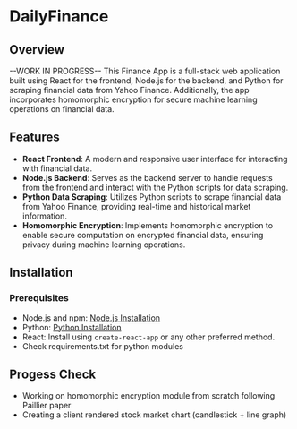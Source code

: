 # DailyFinance

## Overview
--WORK IN PROGRESS--
This Finance App is a full-stack web application built using React for the frontend, Node.js for the backend, and Python for scraping financial data from Yahoo Finance. Additionally, the app incorporates homomorphic encryption for secure machine learning operations on financial data.

## Features

- **React Frontend**: A modern and responsive user interface for interacting with financial data.
- **Node.js Backend**: Serves as the backend server to handle requests from the frontend and interact with the Python scripts for data scraping.
- **Python Data Scraping**: Utilizes Python scripts to scrape financial data from Yahoo Finance, providing real-time and historical market information.
- **Homomorphic Encryption**: Implements homomorphic encryption to enable secure computation on encrypted financial data, ensuring privacy during machine learning operations.

## Installation

### Prerequisites

- Node.js and npm: [Node.js Installation](https://nodejs.org/)
- Python: [Python Installation](https://www.python.org/)
- React: Install using `create-react-app` or any other preferred method.
- Check requirements.txt for python modules

## Progess Check

- Working on homomorphic encryption module from scratch following Paillier paper
- Creating a client rendered stock market chart (candlestick + line graph)

